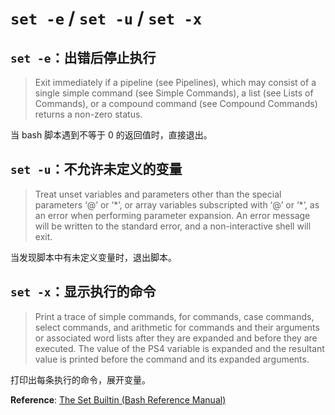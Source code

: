 # `set -e` / `set -u` / `set -x`

## `set -e`：出错后停止执行

> Exit immediately if a pipeline (see Pipelines), which may consist of a single simple command (see Simple Commands), a list (see Lists of Commands), or a compound command (see Compound Commands) returns a non-zero status. 

当 bash 脚本遇到不等于 0 的返回值时，直接退出。

## `set -u`：不允许未定义的变量

> Treat unset variables and parameters other than the special parameters ‘@’ or ‘\*’, or array variables subscripted with ‘@’ or ‘\*’, as an error when performing parameter expansion. An error message will be written to the standard error, and a non-interactive shell will exit.

当发现脚本中有未定义变量时，退出脚本。

## `set -x`：显示执行的命令

> Print a trace of simple commands, for commands, case commands, select commands, and arithmetic for commands and their arguments or associated word lists after they are expanded and before they are executed. The value of the PS4 variable is expanded and the resultant value is printed before the command and its expanded arguments.

打印出每条执行的命令，展开变量。

**Reference**: [The Set Builtin (Bash Reference Manual)](https://www.gnu.org/software/bash/manual/html_node/The-Set-Builtin.html)